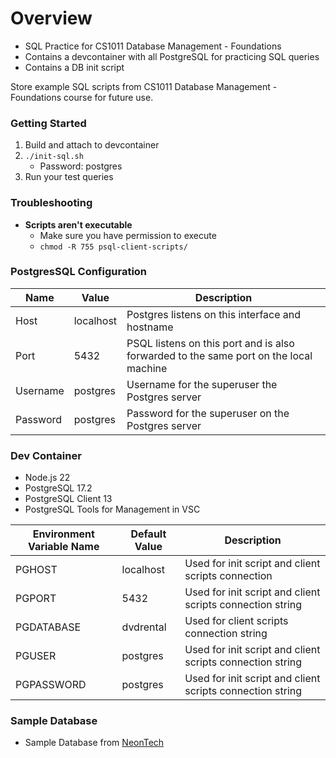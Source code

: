 # Overview
* SQL Practice for CS1011 Database Management - Foundations
* Contains a devcontainer with all PostgreSQL for practicing SQL queries
* Contains a DB init script

Store example SQL scripts from CS1011 Database Management - Foundations course for future use.
### Getting Started
1) Build and attach to devcontainer
2) `./init-sql.sh`
    - Password: postgres
3) Run your test queries

### Troubleshooting
* **Scripts aren't executable**
    - Make sure you have permission to execute
    - `chmod -R 755 psql-client-scripts/`
### PostgresSQL Configuration
| Name | Value | Description |
|---|---|---|
| Host | localhost | Postgres listens on this interface and hostname |
| Port | 5432 | PSQL listens on this port and is also forwarded to the same port on the local machine |
| Username | postgres | Username for the superuser the Postgres server |
| Password | postgres | Password for the superuser on the Postgres server |

### Dev Container
* Node.js 22
* PostgreSQL 17.2
* PostgreSQL Client 13
* PostgreSQL Tools for Management in VSC

|Environment Variable Name | Default Value| Description |
|---|---|---|
| PGHOST | localhost | Used for init script and client scripts connection |
| PGPORT | 5432 | Used for init script and client scripts connection string |
| PGDATABASE | dvdrental | Used for client scripts connection string |
| PGUSER | postgres | Used for init script and client scripts connection string |
| PGPASSWORD | postgres | Used for init script and client scripts connection string |


### Sample Database
* Sample Database from [NeonTech](https://neon.tech/postgresql/postgresql-getting-started/postgresql-sample-database)
